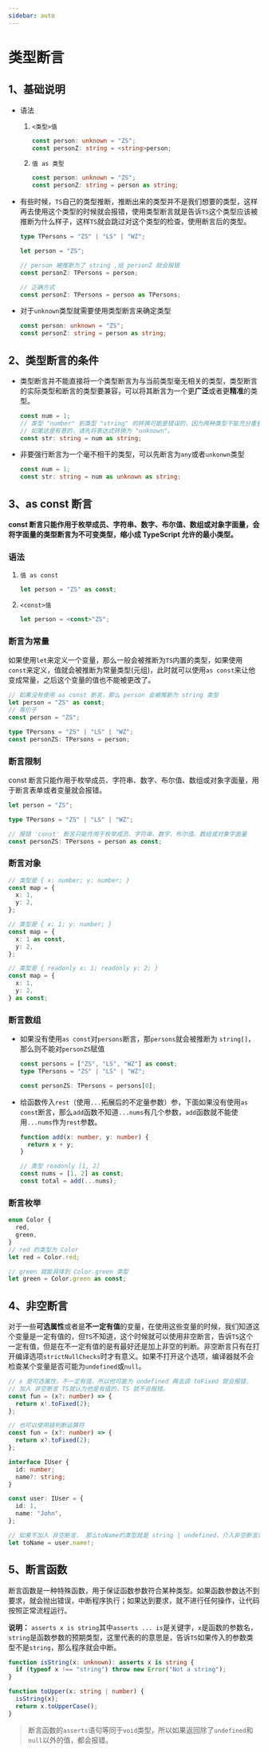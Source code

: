 ```yaml
---
sidebar: auto
---
```


# 类型断言

## 1、基础说明

- 语法

  1. `<类型>值`

     ```typescript
     const person: unknown = "ZS";
     const personZ: string = <string>person;
     ```

  2. `值 as 类型`

     ```typescript
     const person: unknown = "ZS";
     const personZ: string = person as string;
     ```

- 有些时候，`TS`自己的类型推断，推断出来的类型并不是我们想要的类型，这样再去使用这个类型的时候就会报错，使用类型断言就是告诉`TS`这个类型应该被推断为什么样子，这样`TS`就会跳过对这个类型的检查，使用断言后的类型。

  ```typescript
  type TPersons = "ZS" | "LS" | "WZ";

  let person = "ZS";

  // person 被推断为了 string ,给 personZ 就会报错
  const personZ: TPersons = person;

  // 正确方式
  const personZ: TPersons = person as TPersons;
  ```

- 对于`unknown`类型就需要使用类型断言来确定类型

  ```typescript
  const person: unknown = "ZS";
  const personZ: string = person as string;
  ```

## 2、类型断言的条件

- 类型断言并不能直接将一个类型断言为与当前类型毫无相关的类型，类型断言的实际类型和断言的类型要兼容，可以将其断言为一个更**广泛**或者更**精准**的类型。

  ```typescript
  const num = 1;
  // 类型 "number" 到类型 "string" 的转换可能是错误的，因为两种类型不能充分重叠。
  // 如果这是有意的，请先将表达式转换为 "unknown"。
  const str: string = num as string;
  ```

- 非要强行断言为一个毫不相干的类型，可以先断言为`any`或者`unkonwn`类型

  ```typescript
  const num = 1;
  const str: string = num as unknown as string;
  ```

## 3、as const 断言

**const 断言只能作用于枚举成员、字符串、数字、布尔值、数组或对象字面量，会将字面量的类型断言为不可变类型，缩小成 TypeScript 允许的最小类型。**

### 语法

1. `值 as const`

   ```typescript
   let person = "ZS" as const;
   ```

2. `<const>值`

   ```typescript
   let person = <const>"ZS";
   ```

### 断言为常量

如果使用`let`来定义一个变量，那么一般会被推断为`TS`内置的类型，如果使用`const`来定义，值就会被推断为常量类型(元组)，此时就可以使用`as const`来让他变成常量，之后这个变量的值也不能被更改了。

```typescript
// 如果没有使用 as const 断言，那么 person 会被推断为 string 类型
let person = "ZS" as const;
// 等价于
const person = "ZS";

type TPersons = "ZS" | "LS" | "WZ";
const personZS: TPersons = person;
```

### 断言限制

const 断言只能作用于枚举成员、字符串、数字、布尔值、数组或对象字面量，用于断言表单或者变量就会报错。

```typescript
let person = "ZS";

type TPersons = "ZS" | "LS" | "WZ";

// 报错 'const' 断言只能作用于枚举成员、字符串、数字、布尔值、数组或对象字面量
const personZS: TPersons = person as const;
```

### 断言对象

```typescript
// 类型是 { x: number; y: number; }
const map = {
  x: 1,
  y: 2,
};

// 类型是 { x: 1; y: number; }
const map = {
  x: 1 as const,
  y: 2,
};

// 类型是 { readonly x: 1; readonly y: 2; }
const map = {
  x: 1,
  y: 2,
} as const;
```

### 断言数组

- 如果没有使用`as const`对`persons`断言，那`persons`就会被推断为 `string[]`，那么则不能对`personZS`赋值

  ```typescript
  const persons = ["ZS", "LS", "WZ"] as const;
  type TPersons = "ZS" | "LS" | "WZ";

  const personZS: TPersons = persons[0];
  ```

- 给函数传入`rest`（使用`...`拓展后的不定量参数）参，下面如果没有使用`as const`断言，那么`add`函数不知道`...nums`有几个参数，`add`函数就不能使用`...nums`作为`rest`参数。

  ```typescript
  function add(x: number, y: number) {
    return x + y;
  }

  // 类型 readonly [1, 2]
  const nums = [1, 2] as const;
  const total = add(...nums);
  ```

### 断言枚举

```typescript
enum Color {
  red,
  green,
}
// red 的类型为 Color
let red = Color.red;

// green 就能具体到 Color.green 类型
let green = Color.green as const;
```

## 4、非空断言

对于一些**可选属性**或者是**不一定有值**的变量，在使用这些变量的时候，我们知道这个变量是一定有值的，但`TS`不知道，这个时候就可以使用非空断言，告诉`TS`这个一定有值，但是在不一定有值的是有最好还是加上非空的判断。非空断言只有在打开编译选项`strictNullChecks`时才有意义。如果不打开这个选项，编译器就不会检查某个变量是否可能为`undefined`或`null`。

```typescript
// x 是可选属性，不一定有值，所以他可能为 undefined 再去调 toFixed 就会报错，
// 加入 非空断言 TS就认为他是有值的，TS 就不会报错。
const fun = (x?: number) => {
  return x!.toFixed(2);
};

// 也可以使用链判断运算符
const fun = (x?: number) => {
  return x?.toFixed(2);
};
```

```typescript
interface IUser {
  id: number;
  name?: string;
}

const user: IUser = {
  id: 1,
  name: "John",
};

// 如果不加入 非空断言， 那么toName的类型就是 string | undefined，介入非空断言则是 string
let toName = user.name!;
```

## 5、断言函数

断言函数是一种特殊函数，用于保证函数参数符合某种类型。如果函数参数达不到要求，就会抛出错误，中断程序执行；如果达到要求，就不进行任何操作，让代码按照正常流程运行。

**说明：** `asserts x is string`其中`asserts ... is`是关键字，`x`是函数的参数名，`string`是函数参数的预期类型，这里代表的的意思是，告诉`TS`如果传入的参数类型不是`string`，那么程序就会中断。

```typescript
function isString(x: unknown): asserts x is string {
  if (typeof x !== "string") throw new Error("Not a string");
}

function toUpper(x: string | number) {
  isString(x);
  return x.toUpperCase();
}
```

> 断言函数的`asserts`语句等同于`void`类型，所以如果返回除了`undefined`和`null`以外的值，都会报错。
